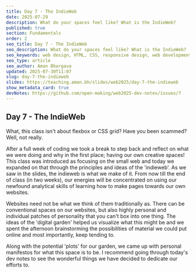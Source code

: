 ```yaml
---
title: Day 7 - The IndieWeb
date: 2025-07-29
description: What do your spaces feel like? What is the IndieWeb?
published: true
section: Fundamentals
order: 2
seo_title: Day 7 - The IndieWeb
seo_description: What do your spaces feel like? What is the IndieWeb?
seo_keywords: web design, HTML, CSS, responsive design, web development course, portfolio website
seo_type: article
seo_author: Aman Bhargava
updated: 2025-07-30T11:07
slug: day-7-the-indieweb
slides: https://teaching.aman.bh/slides/web2025/day-7-the-indieweb
show_metadata_card: true
devNotes: https://github.com/open-making/web2025-dev-notes/issues/7
---
```

## Day 7 - The IndieWeb


What, this class isn't about flexbox or CSS grid? Have you been scammed? Well, not really.

After a full week of coding we took a break to step back and reflect on what we were doing and why in the first place; having our own creative spaces! This class was introduced as focusing on the small web and today we expanded on that through the principles and ideas of the 'indieweb'. As we saw in the slides, the indieweb is what we make of it. From now till the end of class (in two weeks), our energies will be concentrated on using our newfound analytical skills of learning how to make pages towards our own websites.

Websites need not be what we think of them traditionally as. There can be conventional spaces on our websites, but also highly personal and individual patches of personality that you can't box into one thing. The ideas of the 'digital garden' helped us visualize what this might be and we spent the afternoon brainstorming the possibilities of material we could put online and most importantly, keep tending to.

Along with the potential 'plots' for our garden, we came up with personal manifestos for what this space is to be. I recommend going through today's dev notes to see the wonderful things we have decided to dedicate our efforts to.